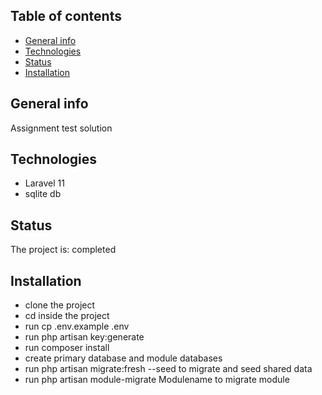 ## Table of contents
* [General info](#general-info)
* [Technologies](#technologies)
* [Status](#status)
* [Installation](#installation)

## General info
Assignment test solution
## Technologies
* Laravel 11
* sqlite db

## Status
The project is: completed

## Installation
* clone the project
* cd inside the project
* run cp .env.example .env
* run php artisan key:generate
* run composer install
* create primary database and module databases
* run php artisan migrate:fresh --seed to migrate and seed shared data
* run php artisan module-migrate Modulename to migrate module
